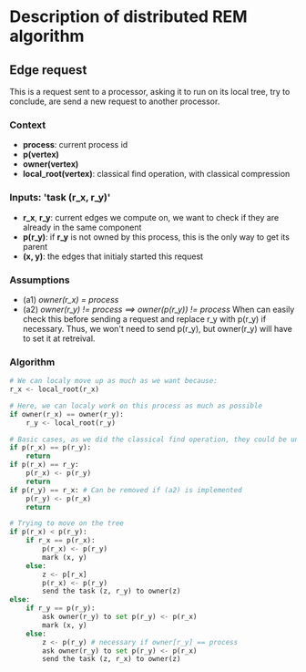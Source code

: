 Description of distributed REM algorithm
========================================

Edge request
------------
This is a request sent to a processor, asking it to run on its local tree, try to conclude, are send a new request to another processor.

### Context
 - **process**: current process id
 - **p(vertex)**
 - **owner(vertex)**
 - **local_root(vertex)**: classical find operation, with classical compression

### Inputs: 'task (r_x, r_y)'
 - **r_x**, **r_y**: current edges we compute on, we want to check if they are already in the same component
 - **p(r_y)**: if **r_y** is not owned by this process, this is the only way to get its parent
 - **(x, y)**: the edges that initialy started this request

### Assumptions
 - (a1) *owner(r_x) = process*
 - (a2) *owner(r_y) != process ==> owner(p(r_y)) != process*
   When can easily check this before sending a request and replace r_y with p(r_y) if necessary.
   Thus, we won't need to send p(r_y), but owner(r_y) will have to set it at retreival.

### Algorithm
```python
# We can localy move up as much as we want because:
r_x <- local_root(r_x)

# Here, we can localy work on this process as much as possible
if owner(r_x) == owner(r_y):
    r_y <- local_root(r_y)

# Basic cases, as we did the classical find operation, they could be unchecked and avoid a communication
if p(r_x) == p(r_y):
    return
if p(r_x) == r_y:
    p(r_x) <- p(r_y)
    return
if p(r_y) == r_x: # Can be removed if (a2) is implemented
    p(r_y) <- p(r_x)
    return

# Trying to move on the tree
if p(r_x) < p(r_y):
    if r_x == p(r_x):
        p(r_x) <- p(r_y)
        mark (x, y)
    else:
        z <- p[r_x]
        p(r_x) <- p(r_y)
        send the task (z, r_y) to owner(z)
else:
    if r_y == p(r_y):
        ask owner(r_y) to set p(r_y) <- p(r_x)
        mark (x, y)
    else:
        z <- p(r_y) # necessary if owner[r_y] == process
        ask owner(r_y) to set p(r_y) <- p(r_x)
        send the task (z, r_x) to owner(z)
```
